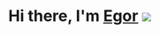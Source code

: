 # Hi there, I'm [Egor](https://t.me/whhhwyhy) ![](https://github.com/blackcater/blackcater/raw/main/images/Hi.gif) 
